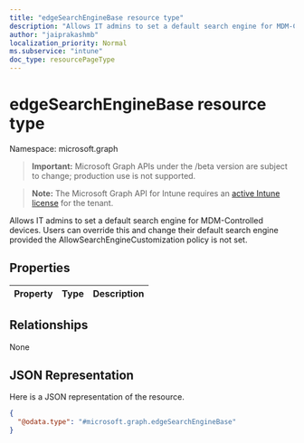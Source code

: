 ```yaml
---
title: "edgeSearchEngineBase resource type"
description: "Allows IT admins to set a default search engine for MDM-Controlled devices. Users can override this and change their default search engine provided the AllowSearchEngineCustomization policy is not set."
author: "jaiprakashmb"
localization_priority: Normal
ms.subservice: "intune"
doc_type: resourcePageType
---
```


# edgeSearchEngineBase resource type

Namespace: microsoft.graph

> **Important:** Microsoft Graph APIs under the /beta version are subject to change; production use is not supported.

> **Note:** The Microsoft Graph API for Intune requires an [active Intune license](https://go.microsoft.com/fwlink/?linkid=839381) for the tenant.

Allows IT admins to set a default search engine for MDM-Controlled devices. Users can override this and change their default search engine provided the AllowSearchEngineCustomization policy is not set.

## Properties
|Property|Type|Description|
|:---|:---|:---|

## Relationships
None

## JSON Representation
Here is a JSON representation of the resource.
<!-- {
  "blockType": "resource",
  "@odata.type": "microsoft.graph.edgeSearchEngineBase"
}
-->
``` json
{
  "@odata.type": "#microsoft.graph.edgeSearchEngineBase"
}
```